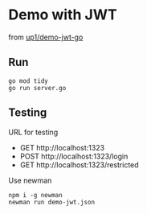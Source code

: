 # Demo with JWT

from [up1/demo-jwt-go](https://github.com/up1/demo-jwt-go)

## Run

```
go mod tidy
go run server.go
```

## Testing

URL for testing

* GET http://localhost:1323
* POST http://localhost:1323/login
* GET http://localhost:1323/restricted

Use newman

```
npm i -g newman
newman run demo-jwt.json
```


